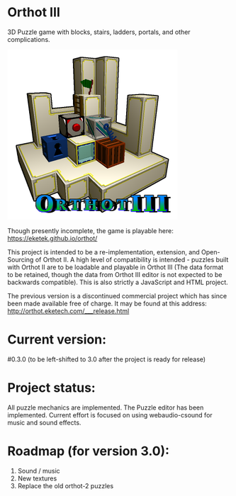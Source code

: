 # Orthot III
3D Puzzle game with blocks, stairs, ladders, portals, and other complications.

![title-picture](/assets/textures/o3title.png)

Though presently incomplete, the game is playable here:
https://eketek.github.io/orthot/

This project is intended to be a re-implementation, extension, and Open-Sourcing of Orthot II.  A high level of compatibility is intended - puzzles built with Orthot II are to be loadable and playable in Orthot III (The data format to be retained, though the data from Orthot III editor is not expected to be backwards compatible).  This is also strictly a JavaScript and HTML project.

The previous version is a discontinued commercial project which has since been made available free of charge.  It may be found at this address:
http://orthot.eketech.com/___release.html

# Current version:
#0.3.0 (to be left-shifted to 3.0 after the project is ready for release)

# Project status:
All puzzle mechanics are implemented.  The Puzzle editor has been implemented.  Current effort is focused on using webaudio-csound for music and sound effects.

# Roadmap (for version 3.0): 
1.  Sound / music
2.  New textures
3.  Replace the old orthot-2 puzzles
